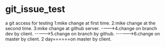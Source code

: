 # git_issue_test
a git access for testing
1:mike change at first time.
2:mike change at the second time.
3:mike change at github server.
---->4.change on branch dev by client.
----->5.change on branch by github.
------>6.change on master by client.
2 day======on master by client.
